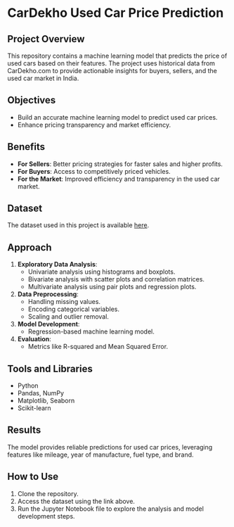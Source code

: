 # CarDekho Used Car Price Prediction

## Project Overview
This repository contains a machine learning model that predicts the price of used cars based on their features. The project uses historical data from CarDekho.com to provide actionable insights for buyers, sellers, and the used car market in India.

## Objectives
- Build an accurate machine learning model to predict used car prices.
- Enhance pricing transparency and market efficiency.

## Benefits
- **For Sellers**: Better pricing strategies for faster sales and higher profits.
- **For Buyers**: Access to competitively priced vehicles.
- **For the Market**: Improved efficiency and transparency in the used car market.

## Dataset
The dataset used in this project is available [here](https://drive.google.com/file/d/1WtxKHx5uQoFYmAEKNWs0Jdx4jkS-OXDq/view?usp=sharing).

## Approach
1. **Exploratory Data Analysis**:
   - Univariate analysis using histograms and boxplots.
   - Bivariate analysis with scatter plots and correlation matrices.
   - Multivariate analysis using pair plots and regression plots.
2. **Data Preprocessing**:
   - Handling missing values.
   - Encoding categorical variables.
   - Scaling and outlier removal.
3. **Model Development**:
   - Regression-based machine learning model.
4. **Evaluation**:
   - Metrics like R-squared and Mean Squared Error.

## Tools and Libraries
- Python
- Pandas, NumPy
- Matplotlib, Seaborn
- Scikit-learn

## Results
The model provides reliable predictions for used car prices, leveraging features like mileage, year of manufacture, fuel type, and brand.

## How to Use
1. Clone the repository.
2. Access the dataset using the link above.
3. Run the Jupyter Notebook file to explore the analysis and model development steps.

